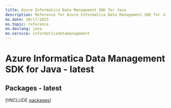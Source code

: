 ```yaml
---
title: Azure Informatica Data Management SDK for Java
description: Reference for Azure Informatica Data Management SDK for Java
ms.date: 10/17/2025
ms.topic: reference
ms.devlang: java
ms.service: informaticadatamanagement
---
```

# Azure Informatica Data Management SDK for Java - latest
## Packages - latest
[!INCLUDE [packages](informatica-data-management-index.md)]